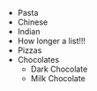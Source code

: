 - Pasta
- Chinese
- Indian
- How longer a list!!!
- Pizzas
- Chocolates
  - Dark Chocolate 
  - Milk Chocolate
